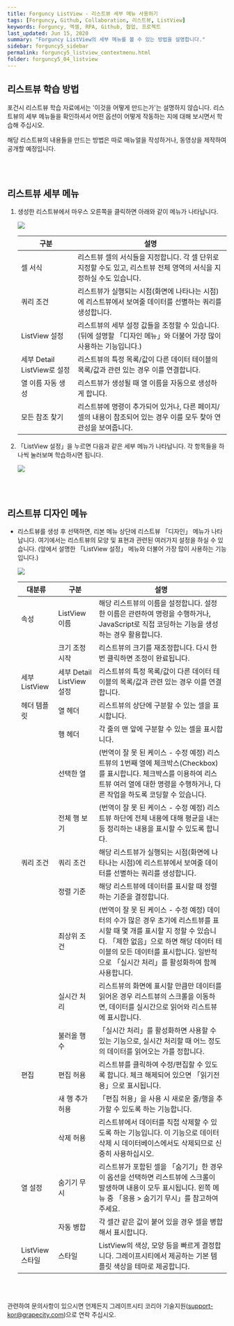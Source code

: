 ```yaml
---
title: Forguncy ListView - 리스트뷰 세부 메뉴 사용하기
tags: [Forguncy, Github, Collaboration, 리스트뷰, ListView]
keywords: Forguncy, 엑셀, RPA, Github, 협업, 프로젝트
last_updated: Jun 15, 2020
summary: "Forguncy ListView의 세부 메뉴를 볼 수 있는 방법을 설명합니다."
sidebar: forguncy5_sidebar
permalink: forguncy5_listview_contextmenu.html
folder: forguncy5_04_listview
---
```


<h2>리스트뷰 학습 방법</h2>

  포건시 리스트뷰 학습 자료에서는 '이것을 어떻게 만드는가'는 설명하지 않습니다. 리스트뷰의 세부 메뉴들을 확인하셔서 어떤 옵션이 어떻게 작동하는 지에 대해 보시면서 학습해 주십시오.

  해당 리스트뷰의 내용들을 만드는 방법은 따로 매뉴얼을 작성하거나, 동영상을 제작하여 공개할 예정입니다.

<br /><br />

<h2>리스트뷰 세부 메뉴</h2>

1. 생성한 리스트뷰에서 마우스 오른쪽을 클릭하면 아래와 같이 메뉴가 나타납니다.

    ![]({{site.url}}/images/forguncy5/lv01-contextMenu01.png)

    | 구분 | 설명 |
    | --- | --- |
    | 셀 서식 | 리스트뷰 셀의 서식들을 지정합니다. 각 셀 단위로 지정할 수도 있고, 리스트뷰 전체 영역의 서식을 지정하실 수도 있습니다.|
    | 쿼리 조건 | 리스트뷰가 실행되는 시점(화면에 나타나는 시점)에 리스트뷰에서 보여줄 데이터를 선별하는 쿼리를 생성합니다.|
    | ListView 설정 | 리스트뷰의 세부 설정 값들을 조정할 수 있습니다. (뒤에 설명할 「디자인 메뉴」와 더불어 가장 많이 사용하는 기능입니다.)|
    | 세부 Detail ListView로 설정 | 리스트뷰의 특정 목록/값이 다른 데이터 테이블의 목록/값과 관련 있는 경우 이를 연결합니다.|
    | 열 이름 자동 생성 | 리스트뷰가 생성될 때 열 이름을 자동으로 생성하게 합니다.|
    | 모든 참조 찾기 | 리스트뷰에 명령이 추가되어 있거나, 다른 페이지/셀의 내용이 참조되어 있는 경우 이를 모두 찾아 연관성을 보여줍니다.|

2. 「ListView 설정」을 누르면 다음과 같은 세부 메뉴가 나타납니다. 각 항목들을 하나씩 눌러보며 학습하시면 됩니다.

    ![]({{site.url}}/images/forguncy5/lv01-contextMenu03.png)

<br /><br />

<h2>리스트뷰 디자인 메뉴</h2>

* 리스트뷰를 생성 후 선택하면, 리본 메뉴 상단에 리스트뷰 「디자인」 메뉴가 나타납니다. 여기에서는 리스트뷰의 모양 및 표현과 관련된 여러가지 설정을 하실 수 있습니다. (앞에서 설명한 「ListView 설정」 메뉴와 더불어 가장 많이 사용하는 기능입니다.)

    ![]({{site.url}}/images/forguncy5/lv01-contextMenu02.png)

    | 대분류 | 구분 | 설명 |
    | --- | --- | --- |
    | 속성 | ListView 이름 | 해당 리스트뷰의 이름을 설정합니다. 설정한 이름은 관련하여 명령을 수행하거나, JavaScript로 직접 코딩하는 기능을 생성하는 경우 활용합니다.|
    | | 크기 조정 시작 | 리스트뷰의 크기를 재조정합니다. 다시 한 번 클릭하면 조정이 완료됩니다.|
    | 세부 ListView | 세부 Detail ListView 설정 | 리스트뷰의 특정 목록/값이 다른 데이터 테이블의 목록/값과 관련 있는 경우 이를 연결합니다.|
    | 헤더 템플릿 | 열 헤더 | 리스트뷰의 상단에 구분할 수 있는 셀을 표시합니다.|
    | | 행 헤더 | 각 줄의 맨 앞에 구분할 수 있는 셀을 표시합니다.|
    | | 선택한 열 | (번역이 잘 못 된 케이스 - 수정 예정) 리스트뷰의 1번째 열에 체크박스(Checkbox)를 표시합니다. 체크박스를 이용하여 리스트뷰 여러 열에 대한 명령을 수행하거나, 다른 작업을 하도록 코딩할 수 있습니다.|
    | | 전체 행 보기 | (번역이 잘 못 된 케이스 - 수정 예정) 리스트뷰 하단에 전체 내용에 대해 평균을 내는 등 정리하는 내용을 표시할 수 있도록 합니다.|
    | 쿼리 조건 | 쿼리 조건 | 해당 리스트뷰가 실행되는 시점(화면에 나타나는 시점)에 리스트뷰에서 보여줄 데이터를 선별하는 쿼리를 생성합니다.|
    | | 정렬 기준 | 해당 리스트뷰에 데이터를 표시할 때 정렬하는 기준을 결정합니다.|
    | | 최상위 조건 | (번역이 잘 못 된 케이스 - 수정 예정) 데이터의 수가 많은 경우 초기에 리스트뷰를 표시할 때 몇 개를 표시할 지 정할 수 있습니다. 「제한 없음」으로 하면 해당 데이터 테이블의 모든 데이터를 표시합니다. 일반적으로 「실시간 처리」를 활성화하여 함께 사용합니다.|
    | | 실시간 처리 | 리스트뷰의 화면에 표시할 만큼만 데이터를 읽어온 경우 리스트뷰의 스크롤을 이동하면, 데이터를 실시간으로 읽어와 리스트뷰에 표시합니다.|
    | | 불러올 행 수 | 「실시간 처리」를 활성화하면 사용할 수 있는 기능으로, 실시간 처리할 때 어느 정도의 데이터를 읽어오는 가를 정합니다.|
    | 편집 | 편집 허용 | 리스트뷰를 클릭하여 수정/편집할 수 있도록 합니다. 체크 해제되어 있으면 「읽기전용」으로 표시됩니다.|
    | | 새 행 추가 허용 | 「편집 허용」을 사용 시 새로운 줄/행을 추가할 수 있도록 하는 기능합니다.|
    | | 삭제 허용 | 리스트뷰에서 데이터를 직접 삭제할 수 있도록 하는 기능입니다. 이 기능으로 데이터 삭제 시 데이터베이스에서도 삭제되므로 신중히 사용하십시오.|
    | 열 설정 | 숨기기 무시 | 리스트뷰가 포함된 셀을 「숨기기」한 경우 이 옵션을 선택하면 리스트뷰에 스크롤이 발생하며 내용이 모두 표시됩니다. 왼쪽 메뉴 중 「응용 > 숨기기 무시」를 참고하여 주세요.|
    | | 자동 병합 | 각 셀간 같은 값이 붙어 있을 경우 셀을 병합해서 표시합니다.|
    | ListView 스타일 | 스타일 | ListView의 색상, 모양 등을 빠르게 결정합니다. 그레이프시티에서 제공하는 기본 템플릿 색상을 테마로 제공합니다.|

<br /><br />

관련하여 문의사항이 있으시면 언제든지 그레이프시티 코리아 기술지원(support-kor@grapecity.com)으로 연락 주십시오.

<br /><br />